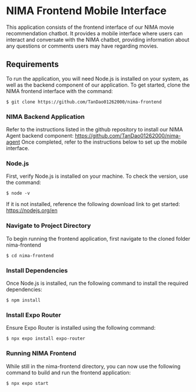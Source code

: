 
# NIMA Frontend Mobile Interface

This application consists of the frontend interface of our NIMA movie recommendation chatbot. It provides a mobile interface where users can interact and conversate with the NIMA chatbot, providing information about any questions or comments users may have regarding movies. 

## Requirements

To run the application, you will need Node.js is installed on your system, as well as the backend component of our application.
To get started, clone the NIMA frontend interface with the command:

    $ git clone https://github.com/TanDao01262000/nima-frontend

### NIMA Backend Application 

Refer to the instructions listed in the github repository to install our NIMA Agent backend component: https://github.com/TanDao01262000/nima-agent
Once completed, refer to the instructions below to set up the mobile interface.

### Node.js

First, verify Node.js is installed on your machine. To check the version, use the command:

    $ node -v

If it is not installed, reference the following download link to get started: https://nodejs.org/en

### Navigate to Project Directory

To begin running the frontend application, first navigate to the cloned folder nima-frontend

    $ cd nima-frontend

### Install Dependencies

Once Node.js is installed, run the following command to install the required dependencies:

    $ npm install

### Install Expo Router

Ensure Expo Router is installed using the following command:

    $ npx expo install expo-router 

### Running NIMA Frontend 

While still in the nima-frontend directory, you can now use the following command to build and run the frontend application:

    $ npx expo start



    
